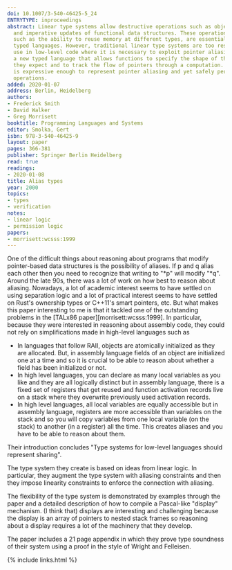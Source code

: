 ```yaml
---
doi: 10.1007/3-540-46425-5_24
ENTRYTYPE: inproceedings
abstract: Linear type systems allow destructive operations such as object deallocation
  and imperative updates of functional data structures. These operations and others,
  such as the ability to reuse memory at different types, are essential in low-level
  typed languages. However, traditional linear type systems are too restrictive for
  use in low-level code where it is necessary to exploit pointer aliasing. We present
  a new typed language that allows functions to specify the shape of the store that
  they expect and to track the flow of pointers through a computation. Our type system
  is expressive enough to represent pointer aliasing and yet safely permit destructive
  operations.
added: 2020-01-07
address: Berlin, Heidelberg
authors:
- Frederick Smith
- David Walker
- Greg Morrisett
booktitle: Programming Languages and Systems
editor: Smolka, Gert
isbn: 978-3-540-46425-9
layout: paper
pages: 366-381
publisher: Springer Berlin Heidelberg
read: true
readings:
- 2020-01-08
title: Alias types
year: 2000
topics:
- types
- verification
notes:
- linear logic
- permission logic
papers:
- morrisett:wcsss:1999
---
```


One of the difficult things about reasoning about programs that
modify pointer-based data structures is the possibility of
aliases.
If p and q alias each other then you need to recognize that writing
to "\*p" will modify "\*q".
Around the late 90s, there was a lot of work on how best to
reason about aliasing.
Nowadays, a lot of academic interest seems to have settled on using
separation logic and a lot of practical interest seems to have
settled on Rust's ownership types or C++11's smart pointers, etc.
But what makes this paper interesting to me is that it tackled
one of the outstanding problems in the
[TALx86 paper][morrisett:wcsss:1999].
In particular, because they were interested in reasoning
about assembly code, they could not rely on
simplifications made in high-level languages such as

- In languages that follow RAII, objects are atomically
  initialized as they are allocated.
  But, in assembly language fields of an object are
  initialized one at a time and so it is crucial to be
  able to reason about whether a field has been initialized
  or not.
- In high level languages, you can declare as many local
  variables as you like and they are all logically distinct
  but in assembly language, there is a fixed set of registers
  that get reused and function activation records live on
  a stack where they overwrite previously used activation
  records.
- In high level languages, all local variables are equally
  accessible but in assembly language, registers are more
  accessible than variables on the stack and so you will
  copy variables from one local variable (on the stack)
  to another (in a register) all the time.
  This creates aliases and you have to be able to reason
  about them.
  
Their introduction concludes "Type systems for low-level languages
should represent sharing".

The type system they create is based on ideas from linear logic.
In particular, they augment the type system with aliasing constraints and then they impose linearity constraints to
enforce the connection with aliasing.


The flexibility of the type system is demonstrated by examples
through the paper and a detailed description of how to compile
a Pascal-like "display" mechanism.
(I think that) displays are interesting and challenging
because the display is an array of pointers to nested
stack frames so reasoning about a display requires a lot
of the machinery that they develop.

The paper includes a 21 page appendix in which they prove
type soundness of their system using a proof in the style
of Wright and Felleisen.

{% include links.html %}
